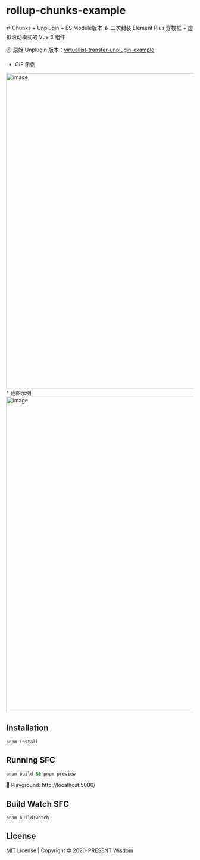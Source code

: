 # rollup-chunks-example
⇄ Chunks + Unplugin + ES Module版本 🪆 二次封装 Element Plus 穿梭框 + 虚拟滚动模式的 Vue 3 组件

🕙 原始 Unplugin 版本：[virtuallist-transfer-unplugin-example](https://github.com/pdsuwwz/virtuallist-transfer-unplugin-example)

* GIF 示例
<img width="845" alt="image" src="https://user-images.githubusercontent.com/19891724/196990195-c7ab4181-83fe-4808-aa79-86f5bf8d9460.gif">
* 截图示例
<img width="845" alt="image" src="https://user-images.githubusercontent.com/19891724/196989170-02916299-0c3d-4e1e-bd05-bc083731a651.png">

## Installation

```
pnpm install
```

## Running SFC

```bash
pnpm build && pnpm preview
```
🎡 Playground: http://localhost:5000/

## Build Watch SFC

```
pnpm build:watch
```


## License

[MIT](./LICENSE) License | Copyright © 2020-PRESENT [Wisdom](https://github.com/pdsuwwz)
